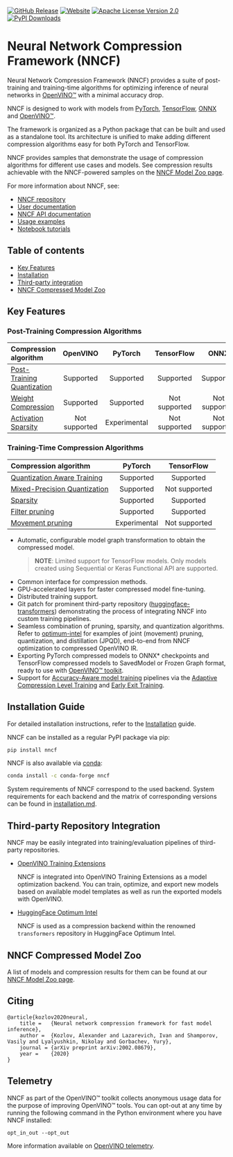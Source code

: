 [![GitHub Release](https://img.shields.io/github/v/release/openvinotoolkit/nncf?color=green)](https://github.com/openvinotoolkit/nncf/releases)
[![Website](https://img.shields.io/website?up_color=blue&up_message=docs&url=https%3A%2F%2Fdocs.openvino.ai%2Fnncf)](https://docs.openvino.ai/nncf)
[![Apache License Version 2.0](https://img.shields.io/badge/license-Apache_2.0-green.svg)](https://github.com/openvinotoolkit/nncf?tab=Apache-2.0-1-ov-file#readme)
[![PyPI Downloads](https://static.pepy.tech/badge/nncf)](https://pypi.org/project/nncf/)

# Neural Network Compression Framework (NNCF)

Neural Network Compression Framework (NNCF) provides a suite of post-training
and training-time algorithms for optimizing inference of neural networks in
[OpenVINO&trade;](https://docs.openvino.ai) with a minimal accuracy drop.

NNCF is designed to work with models from [PyTorch](https://pytorch.org/),
[TensorFlow](https://www.tensorflow.org/), [ONNX](https://onnx.ai/) and
[OpenVINO&trade;](https://docs.openvino.ai).

The framework is organized as a Python package that can be built and used
as a standalone tool. Its architecture is unified to make adding different
compression algorithms easy for both PyTorch and TensorFlow.

NNCF provides samples that demonstrate the usage of compression algorithms
for different use cases and models. See compression results achievable
with the NNCF-powered samples on the
[NNCF Model Zoo page](https://github.com/openvinotoolkit/nncf/blob/develop/docs/ModelZoo.md).

For more information about NNCF, see:

- [NNCF repository](https://github.com/openvinotoolkit/nncf)
- [User documentation](https://docs.openvino.ai/nncf)
- [NNCF API documentation](https://openvinotoolkit.github.io/nncf/autoapi/nncf/)
- [Usage examples](https://github.com/openvinotoolkit/nncf/tree/develop/docs/usage)
- [Notebook tutorials](https://github.com/openvinotoolkit/openvino_notebooks/blob/latest/notebooks/README.md#model-training)

## Table of contents

- [Key Features](#key-features)
- [Installation](#installation-guide)
- [Third-party integration](#third-party-repository-integration)
- [NNCF Compressed Model Zoo](#nncf-compressed-model-zoo)

## Key Features<a id="key-features"></a>

### Post-Training Compression Algorithms

| Compression algorithm                                                                                                                                       | OpenVINO  | PyTorch   | TensorFlow    | ONNX          |
| :---------------------------------------------------------------------------------------------------------------------------------------------------------- | :-------: | :-------: | :-----------: | :-----------: |
| [Post-Training Quantization](https://github.com/openvinotoolkit/nncf/blob/develop/docs/usage/post_training_compression/post_training_quantization/Usage.md) | Supported | Supported | Supported     | Supported     |
| [Weight Compression](https://github.com/openvinotoolkit/nncf/blob/develop/docs/usage/post_training_compression/weights_compression/Usage.md)                | Supported | Supported | Not supported | Not supported |
| [Activation Sparsity](https://github.com/openvinotoolkit/nncf/blob/develop/nncf/experimental/torch/sparsify_activations/ActivationSparsity.md)              | Not supported | Experimental |Not supported| Not supported |

### Training-Time Compression Algorithms

| Compression algorithm                                                                                                                                                                         | PyTorch      | TensorFlow    |
| :-------------------------------------------------------------------------------------------------------------------------------------------------------------------------------------------- | :----------: | :-----------: |
| [Quantization Aware Training](https://github.com/openvinotoolkit/nncf/blob/develop/docs/usage/training_time_compression/quantization_aware_training/Usage.md)                                 | Supported    | Supported     |
| [Mixed-Precision Quantization](https://github.com/openvinotoolkit/nncf/blob/develop/docs/usage/training_time_compression/other_algorithms/LegacyQuantization.md#mixed-precision-quantization) | Supported    | Not supported |
| [Sparsity](https://github.com/openvinotoolkit/nncf/blob/develop/docs/usage/training_time_compression/other_algorithms/Sparsity.md)                                                            | Supported    | Supported     |
| [Filter pruning](https://github.com/openvinotoolkit/nncf/blob/develop/docs/usage/training_time_compression/other_algorithms/Pruning.md)                                                       | Supported    | Supported     |
| [Movement pruning](https://github.com/openvinotoolkit/nncf/blob/develop/nncf/experimental/torch/sparsity/movement/MovementSparsity.md)                                                        | Experimental | Not supported |

- Automatic, configurable model graph transformation to obtain the compressed
  model.
  > **NOTE**: Limited support for TensorFlow models. Only models created using
    Sequential or Keras Functional API are supported.
- Common interface for compression methods.
- GPU-accelerated layers for faster compressed model fine-tuning.
- Distributed training support.
- Git patch for prominent third-party repository
  ([huggingface-transformers](https://github.com/huggingface/transformers))
  demonstrating the process of integrating NNCF into custom training pipelines.
- Seamless combination of pruning, sparsity, and quantization algorithms. Refer
  to [optimum-intel](https://github.com/huggingface/optimum-intel/tree/main/examples/openvino)
  for examples of joint (movement) pruning, quantization, and distillation
  (JPQD), end-to-end from NNCF optimization to compressed OpenVINO IR.
- Exporting PyTorch compressed models to ONNX\* checkpoints and TensorFlow
  compressed models to SavedModel or Frozen Graph format, ready to use with
  [OpenVINO&trade; toolkit](https://docs.openvino.ai).
- Support for [Accuracy-Aware model training](https://github.com/openvinotoolkit/nncf/blob/develop/docs/usage/training_time_compression/other_algorithms/Usage.md#accuracy-aware-model-training)
  pipelines via the [Adaptive Compression Level Training](https://github.com/openvinotoolkit/nncf/blob/develop/docs/accuracy_aware_model_training/AdaptiveCompressionLevelTraining.md)
  and [Early Exit Training](https://github.com/openvinotoolkit/nncf/blob/develop/docs/accuracy_aware_model_training/EarlyExitTraining.md).

## Installation Guide<a id="installation-guide"></a>

For detailed installation instructions, refer to the [Installation](https://github.com/openvinotoolkit/nncf/blob/develop/docs/Installation.md) guide.

NNCF can be installed as a regular PyPI package via pip:

```bash
pip install nncf
```

NNCF is also available via [conda](https://anaconda.org/conda-forge/nncf):

```bash
conda install -c conda-forge nncf
```

System requirements of NNCF correspond to the used backend. System requirements for each backend and
the matrix of corresponding versions can be found in [installation.md](https://github.com/openvinotoolkit/nncf/blob/develop/docs/Installation.md).

## Third-party Repository Integration<a id="third-party-repository-integration"></a>

NNCF may be easily integrated into training/evaluation pipelines of third-party
repositories.

- [OpenVINO Training Extensions](https://github.com/openvinotoolkit/training_extensions)

  NNCF is integrated into OpenVINO Training Extensions as a model optimization
  backend. You can train, optimize, and export new models based on available
  model templates as well as run the exported models with OpenVINO.

- [HuggingFace Optimum Intel](https://huggingface.co/docs/optimum/intel/optimization_ov)

  NNCF is used as a compression backend within the renowned `transformers`
  repository in HuggingFace Optimum Intel.

## NNCF Compressed Model Zoo<a id="nncf-compressed-model-zoo"></a>

A list of models and compression results for them can be found at our
[NNCF Model Zoo page](https://github.com/openvinotoolkit/nncf/blob/develop/docs/ModelZoo.md).

## Citing

```bi
@article{kozlov2020neural,
    title =   {Neural network compression framework for fast model inference},
    author =  {Kozlov, Alexander and Lazarevich, Ivan and Shamporov, Vasily and Lyalyushkin, Nikolay and Gorbachev, Yury},
    journal = {arXiv preprint arXiv:2002.08679},
    year =    {2020}
}
```

## Telemetry

NNCF as part of the OpenVINO™ toolkit collects anonymous usage data for the
purpose of improving OpenVINO™ tools. You can opt-out at any time by running
the following command in the Python environment where you have NNCF installed:

`opt_in_out --opt_out`

More information available on [OpenVINO telemetry](https://docs.openvino.ai/nightly/about-openvino/additional-resources/telemetry.html).
